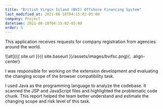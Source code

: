 ```yaml
---
title: "British Virgin Island (BVI) Offshore Financing System"
last_modified_at: 2021-08-18T04:15:02-05:00
company: Project
datetime: 2021-08-18T04:15:02-05:00
order: 5
---
```


This application receives requests for company registration from agencies around the world.

![alt]({{ site.url }}{{ site.baseurl }}/assets/images/bvifsc.png){: .align-center}

I was responsible for working on the extension development and evaluating the changing scope of the browser compatibility task. 

I used Java as the programming language to analyze the codebase. It scanned the JSP and JavaScript files and highlighted the problematic code chunk. This report helped the team better understand and estimate the changing scope and risk level of this task. 
